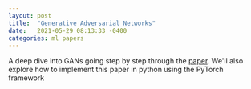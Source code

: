 ```yaml
---
layout: post
title:  "Generative Adversarial Networks"
date:   2021-05-29 08:13:33 -0400
categories: ml papers
---
```


A deep dive into GANs going step by step through the [paper](https://arxiv.org/pdf/1406.2661.pdf).
We'll also explore how to implement this paper in python using the PyTorch framework
